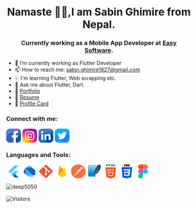 <h1 align="center">Namaste 🙏🙏,I am Sabin Ghimire from Nepal.</h1>

<h3 align="center"> Currently working as a Mobile App Developer at <a href="https://easysoftware.com.np/" target="blank"><span>Easy Software</span></a>.</h3>

 
- 🔭 I’m currently working as Flutter Developer
- 📫 How to reach me: <a href="mailto:sabin.ghimire1827@gmail.com" target="blank"><span>sabin.ghimire1827@gmail.com</span></a>
- ✨ I'm learning Flutter, Web scrapping etc.
- 💬 Ask me about Flutter, Dart.
- 🔗 <a href="https://ghimiresabin.com.np/" target="blank"><span>Portfolio</span></a>
- 🔗 <a href="https://drive.google.com/file/d/1WdaY4Pe4so_4PZDqIK1T7xgyJKQJ72ub/view?usp=sharing" target="blank"><span>Resume</span></a>
- 🔗 [Profile Card](https://saw2110.github.io/ProfileCard/)


<h3 align="left">Connect with me:</h3>
<p align="left">
<a href="https://www.facebook.com/Saw2110/" target="blank"><img align="center" src="https://raw.githubusercontent.com/Saw2110/Saw2110/main/assets/facebook.png" alt="saw2110" height="38" width="40" /></a>
<a href="https://www.instagram.com/saw2110/" target="blank"><img align="center" src="https://raw.githubusercontent.com/Saw2110/Saw2110/main/assets/instagram.png" alt="saw2110" height="38" width="40" /></a>
<a href="https://www.linkedin.com/in/saw2110/" target="blank"><img align="center" src="https://raw.githubusercontent.com/Saw2110/Saw2110/main/assets/linkedin.png" alt="saw2110" height="38" width="40" /></a>
<a href="https://twitter.com/Saw1827" target="blank"><img align="center" src="https://raw.githubusercontent.com/Saw2110/Saw2110/main/assets/twitter.png" alt="saw2110" height="38" width="40" /></a>
</p>

<h3 align="left">Languages and Tools:</h3>
<p align="left">
<a href="https://raw.githubusercontent.com/Saw2110/Saw2110/main/assets/flutter.png" target="blank"><img align="center" src="https://raw.githubusercontent.com/Saw2110/Saw2110/main/assets/flutter.png" alt="saw2110" height="38" width="40" /></a>
<a href="https://raw.githubusercontent.com/Saw2110/Saw2110/main/assets/dart.png" target="blank"><img align="center" src="https://raw.githubusercontent.com/Saw2110/Saw2110/main/assets/dart.png" alt="saw2110" height="38" width="40" /></a>
<a href="https://raw.githubusercontent.com/Saw2110/Saw2110/main/assets/git.png" target="blank"><img align="center" src="https://raw.githubusercontent.com/Saw2110/Saw2110/main/assets/git.png" alt="saw2110" height="38" width="40" /></a>
<a href="https://raw.githubusercontent.com/Saw2110/Saw2110/main/assets/firebase.png" target="blank"><img align="center" src="https://raw.githubusercontent.com/Saw2110/Saw2110/main/assets/firebase.png" alt="saw2110" height="38" width="40" /></a>
<a href="https://raw.githubusercontent.com/Saw2110/Saw2110/main/assets/postman.png" target="blank"><img align="center" src="https://raw.githubusercontent.com/Saw2110/Saw2110/main/assets/postman.png" alt="saw2110" height="38" width="40" /></a>
<a href="https://raw.githubusercontent.com/Saw2110/Saw2110/main/assets/sqlite.png" target="blank"><img align="center" src="https://raw.githubusercontent.com/Saw2110/Saw2110/main/assets/sqlite.png" alt="saw2110" height="38" width="40" /></a>
<a href="https://raw.githubusercontent.com/Saw2110/Saw2110/main/assets/html.png" target="blank"><img align="center" src="https://raw.githubusercontent.com/Saw2110/Saw2110/main/assets/html.png" alt="saw2110" height="38" width="40" /></a>
<a href="https://raw.githubusercontent.com/Saw2110/Saw2110/main/assets/css.png" target="blank"><img align="center" src="https://raw.githubusercontent.com/Saw2110/Saw2110/main/assets/css.png" alt="saw2110" height="38" width="40" /></a>
<a href="https://raw.githubusercontent.com/Saw2110/Saw2110/main/assets/figma.png" target="blank"><img align="center" src="https://raw.githubusercontent.com/Saw2110/Saw2110/main/assets/figma.png" alt="saw2110" height="38" width="40" /></a>
</p>

<p align="left"> <img src="https://github-readme-stats.vercel.app/api?username=Saw2110&show_icons=true" alt="deep5050" /> </p>

<p align=left>                           
  <img align=center  src="https://visitor-badge.laobi.icu/badge?page_id=saw2110" alt="Visitors">                     
</p>

<!--
**Saw2110/Saw2110** is a ✨ _special_ ✨ repository because its `README.md` (this file) appears on your GitHub profile.

Here are some ideas to get you started:

- 🔭 I’m currently working on ...
- 🌱 I’m currently learning ...
- 👯 I’m looking to collaborate on ...
- 🤔 I’m looking for help with ...
- 💬 Ask me about ...
- 📫 How to reach me: ...
- 😄 Pronouns: ...
- ⚡ Fun fact: ...
-->
